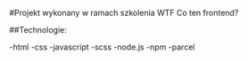 #Projekt wykonany w ramach szkolenia WTF Co ten frontend?

##Technologie:

-html
-css
-javascript
-scss
-node.js
-npm
-parcel

